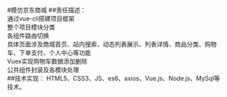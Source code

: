#模仿京东商城
##责任描述：  
通过vue-cli搭建项目框架  
整个项目模块分类  
各组件路由切换  
具体页面涉及商城首页、站内搜索、动态列表展示、列表详情、商品分类、购物车、下单支付、个人中心等功能  
Vuex实现购物车数据添加删除  
公共组件封装及各模块处理  
##技术实现： HTML5、CSS3、JS、es6、axios、Vue.js、Node.js、MySql等技术。  

